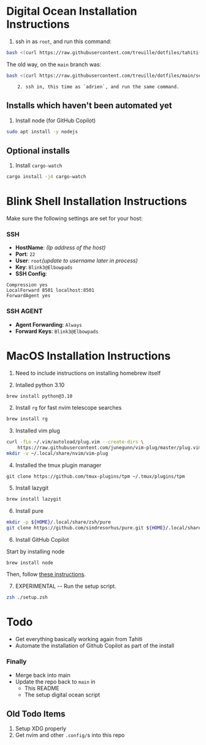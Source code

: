 # Digital Ocean Installation Instructions

1. ssh in as `root`, and run this command:

```sh
bash <(curl https://raw.githubusercontent.com/treuille/dotfiles/tahiti-modular-kickstart-nvim/setup/setup_digital_ocean.bash)
```

The old way, on the `main` branch was:

```sh
bash <(curl https://raw.githubusercontent.com/treuille/dotfiles/main/setup/setup_digital_ocean.bash)
```

        2. ssh in, this time as `adrien`, and run the same command.

## Installs which haven't been automated yet

1. Install node (for GitHub Copilot)
```sh
sudo apt install -y nodejs
```

## Optional installs

1. Install `cargo-watch`

```sh
cargo install -j4 cargo-watch
```

# Blink Shell Installation Instructions

Make sure the following settings are set for your host:

### SSH

* **HostName**: *(Ip address of the host)*
* **Port**: `22`
* **User**: `root`*(update to username later in process)*
* **Key**: `Blink3@Elbowpads`
* **SSH Config**: 
```
Compression yes
LocalForward 8501 localhost:8501
ForwardAgent yes
```

### SSH AGENT

* **Agent Forwarding**: `Always`
* **Forward Keys**: `Blink3@Elbowpads`

# MacOS Installation Instructions

1. Need to include instructions on installing homebrew itself 

2. Intalled python 3.10
```sh
brew install python@3.10
```

2. Install `rg` for fast nvim telescope searches
```sh
brew install rg
```

3. Installed vim plug
```sh
curl -fLo ~/.vim/autoload/plug.vim --create-dirs \
    https://raw.githubusercontent.com/junegunn/vim-plug/master/plug.vim
mkdir -v ~/.local/share/nvim/vim-plug
```

4. Installed the tmux plugin manager
```
git clone https://github.com/tmux-plugins/tpm ~/.tmux/plugins/tpm
```

5. Install lazygit
```sh
brew install lazygit
```

6. Install pure

```sh
mkdir -p ${HOME}/.local/share/zsh/pure
git clone https://github.com/sindresorhus/pure.git ${HOME}/.local/share/zsh/pure
```

6. Install GitHub Copilot

Start by installing node

```sh
brew install node
```

Then, follow [these instructions](https://github.com/github/copilot.vim).

7. EXPERIMENTAL -- Run the setup script.

```sh
zsh ./setup.zsh
```


# Todo 

* Get everything basically working again from Tahiti
* Automate the installation of Github Copilot as part of the install 

### Finally 

* Merge back into main
* Update the repo back to `main` in
    * This README
    * The setup digital ocean script

## Old Todo Items

1. Setup XDG properly
2. Get nvim and other `.config/`s into this repo 
